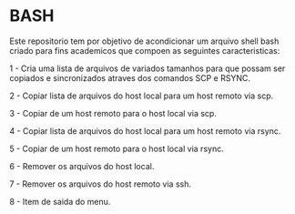 # BASH
Este repositorio tem por objetivo de acondicionar um arquivo shell bash criado para fins academicos que compoen as seguintes caracteristicas:

1 - Cria uma lista de arquivos de variados tamanhos para que possam ser copiados e sincronizados atraves dos comandos SCP e RSYNC.

2 - Copiar lista de arquivos do host local para um host remoto via scp.

3 - Copiar de um host remoto para o host local via scp.

4 - Copiar lista de arquivos do host local para um host remoto via rsync.

5 - Copiar de um host remoto para o host local via rsync.

6 - Remover os arquivos do host local.

7 - Remover os arquivos do host remoto via ssh.

8 - Item de saida do menu.
